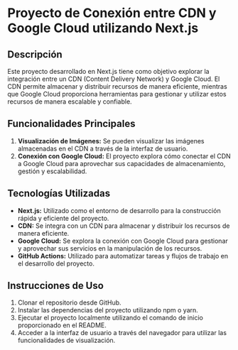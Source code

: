 # Proyecto de Conexión entre CDN y Google Cloud utilizando Next.js

## Descripción
Este proyecto desarrollado en Next.js tiene como objetivo explorar la integración entre un CDN (Content Delivery Network) y Google Cloud. El CDN permite almacenar y distribuir recursos de manera eficiente, mientras que Google Cloud proporciona herramientas para gestionar y utilizar estos recursos de manera escalable y confiable.

## Funcionalidades Principales
1. **Visualización de Imágenes:** Se pueden visualizar las imágenes almacenadas en el CDN a través de la interfaz de usuario.
2. **Conexión con Google Cloud:** El proyecto explora cómo conectar el CDN a Google Cloud para aprovechar sus capacidades de almacenamiento, gestión y escalabilidad.

## Tecnologías Utilizadas
- **Next.js:** Utilizado como el entorno de desarrollo para la construcción rápida y eficiente del proyecto.
- **CDN:** Se integra con un CDN para almacenar y distribuir los recursos de manera eficiente.
- **Google Cloud:** Se explora la conexión con Google Cloud para gestionar y aprovechar sus servicios en la manipulación de los recursos.
- **GitHub Actions:** Utilizado para automatizar tareas y flujos de trabajo en el desarrollo del proyecto.

## Instrucciones de Uso
1. Clonar el repositorio desde GitHub.
2. Instalar las dependencias del proyecto utilizando npm o yarn.
3. Ejecutar el proyecto localmente utilizando el comando de inicio proporcionado en el README.
4. Acceder a la interfaz de usuario a través del navegador para utilizar las funcionalidades de visualización.
